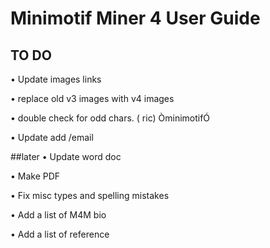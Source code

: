 # Minimotif Miner 4 User Guide

TO DO
------
• Update images links

• replace old v3 images with v4 images

• double check for odd chars. ( ric)
  ÒminimotifÓ
  
• Update add /email


##later
• Update word doc 

• Make PDF

• Fix misc types and spelling mistakes

• Add a list of M4M bio

• Add a list of reference

